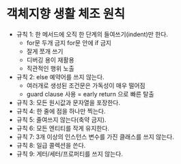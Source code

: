 # 객체지향 생활 체조 원칙

- 규칙 1: 한 메서드에 오직 한 단계의 들여쓰기(indent)만 한다.
  - for문 두개 금지 for문 안에 if 금지
  - 잘게 쪼개 쓰기
  - 디버깅 용이 재활용
  - 직관적인 행위 노출
- 규칙 2: else 예약어를 쓰지 않는다.
  - 여러개로 생성된 조건문은 가독성이 매우 떨어짐
  - guard clause 사용 = early return 으로 빠른 탈출
- 규칙 3: 모든 원시값과 문자열을 포장한다.
- 규칙 4: 한 줄에 점을 하나만 찍는다.
- 규칙 5: 줄여쓰지 않는다(축약 금지).
- 규칙 6: 모든 엔티티를 작게 유지한다.
- 규칙 7: 3개 이상의 인스턴스 변수를 가진 클래스를 쓰지 않는다.
- 규칙 8: 일급 콜렉션을 쓴다.
- 규칙 9: 게터/세터/프로퍼티를 쓰지 않는다.
